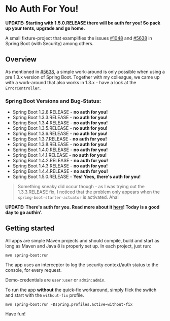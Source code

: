 # No Auth For You! #

**UPDATE: Starting with 1.5.0.RELEASE there will be auth for you! So pack up
your tents, upgrade and go home.**

A small fixture-project that examplifies the issues [#1048][1] and [#5638][2]
in Spring Boot (with Security) among others.

  [1]: https://github.com/spring-projects/spring-boot/issues/1048  
  [2]: https://github.com/spring-projects/spring-boot/issues/5638

## Overview

As mentioned in [#5638][2], a simple work-around is only possible when using
a pre 1.3.x version of Spring Boot. Together with my colleague, we came
up with a work-around that also works in 1.3.x - have a look at the
`ErrorController`.

### Spring Boot Versions and Bug-Status:

* Spring Boot 1.2.8.RELEASE - **no auth for you!**
* Spring Boot 1.3.3.RELEASE - **no auth for you!**
* Spring Boot 1.3.4.RELEASE - **no auth for you!**
* Spring Boot 1.3.5.RELEASE - **no auth for you!**
* Spring Boot 1.3.6.RELEASE - **no auth for you!**
* Spring Boot 1.3.7.RELEASE - **no auth for you!**
* Spring Boot 1.3.8.RELEASE - **no auth for you!**
* Spring Boot 1.4.0.RELEASE - **no auth for you!**
* Spring Boot 1.4.1.RELEASE - **no auth for you!**
* Spring Boot 1.4.2.RELEASE - **no auth for you!**
* Spring Boot 1.4.3.RELEASE - **no auth for you!**
* Spring Boot 1.4.4.RELEASE - **no auth for you!**
* Spring Boot 1.5.0.RELEASE - **Yes! Yees, there's auth for you!**

> Something sneaky did occur though - as I was trying out the 1.3.3.RELEASE fix,
  I noticed that the problem only appears when the `spring-boot-starter-actuator`
  is activated. Aha!

**UPDATE: There's auth for you. Read more about it [here][3]! Today is a good
          day to go authin'.**

  [3]: https://github.com/spring-projects/spring-boot/issues/5638#issuecomment-273066168

## Getting started

All apps are simple Maven projects and should compile, build and start as long
as Maven and Java 8 is properly set up. In each project, just run:

    mvn spring-boot:run

The app uses an interceptor to log the security context/auth status to the
console, for every request.

Demo-credentials are `user:user` or `admin:admin`.

To run the app **without** the quick-fix workaround, simply flick the switch
and start with the `without-fix` profile.

    mvn spring-boot:run -Dspring.profiles.active=without-fix

Have fun!
